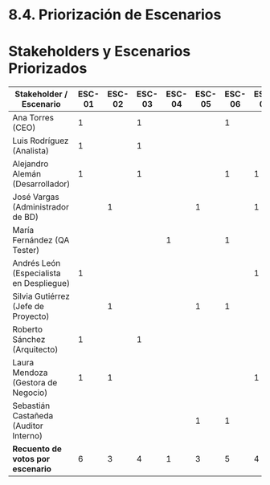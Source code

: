 # 8.4. Priorización de Escenarios

# Stakeholders y Escenarios Priorizados

| Stakeholder / Escenario                   | ESC-01 | ESC-02 | ESC-03 | ESC-04 | ESC-05 | ESC-06 | ESC-07 | ESC-08 | ESC-09 | ESC-10 | ESC-11 | ESC-12 | ESC-13 | ESC-14 | Recuento de Votos |
|-------------------------------------------|--------|--------|--------|--------|--------|--------|--------|--------|--------|--------|--------|--------|--------|--------|-------------------|
| Ana Torres (CEO)                          | 1      |        | 1      |        |        | 1      |        |        | 1      |        |        |        |        |        | 4                 |
| Luis Rodríguez (Analista)                 | 1      |        | 1      |        |        |        |        | 1      | 1      |        |        |        |        |        | 4                 |
| Alejandro Alemán (Desarrollador)          | 1      |        | 1      |        |        | 1      | 1      |        |        |        |        |        |        |        | 4                 |
| José Vargas (Administrador de BD)         |        | 1      |        |        | 1      |        | 1      |        | 1      |        |        |        |        |        | 4                 |
| María Fernández (QA Tester)               |        |        |        | 1      |        | 1      |        | 1      |        |        | 1      |        |        |        | 4                 |
| Andrés León (Especialista en Despliegue)  | 1      |        |        |        |        |        | 1      | 1      |        |        |        | 1      |        |        |4                  |
| Silvia Gutiérrez (Jefe de Proyecto)       |        | 1      |        |        | 1      | 1      |        |        |        |        |        |        | 1      |        | 4                 |
| Roberto Sánchez (Arquitecto)              | 1      |        | 1      |        |        |        |        |        | 1      |        | 1      |        |        |        |4                  |
| Laura Mendoza (Gestora de Negocio)        | 1      | 1      |        |        |        |        | 1      |        |        |        |        | 1      |        |        | 4                 |
| Sebastián Castañeda (Auditor Interno)     |        |        |        |        | 1      | 1      |        |        |        | 1      | 1      |        |        |        |4                  |
| **Recuento de votos por escenario**       | 6      | 3      | 4      | 1      | 3      | 5      | 4      | 3      | 4      | 1      | 3      | 2      | 1      |        |**40**             |

